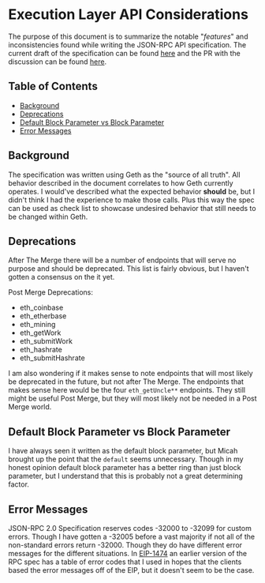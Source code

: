 # Execution Layer API Considerations
The purpose of this document is to summarize the notable "*features*" and inconsistencies found while writing the JSON-RPC API specification. The current draft of the specification can be found [here](https://github.com/DockBoss/execution-apis/blob/main/specs/executionAPISpec.md) and the PR with the discussion can be found [here](https://github.com/ethereum/execution-apis/pull/149).

## Table of Contents
  - [Background](#background)
  - [Deprecations](#deprecations)
  - [Default Block Parameter vs Block Parameter](#default-block-parameter-vs-block-parameter)
  - [Error Messages](#error-messages)
## Background
The specification was written using Geth as the "source of all truth". All behavior described in the document correlates to how Geth currently operates. I would've described what the expected behavior **should** be, but I didn't think I had the experience to make those calls. Plus this way the spec can be used as check list to showcase undesired behavior that still needs to be changed within Geth.
## Deprecations
After The Merge there will be a number of endpoints that will serve no purpose and should be deprecated. This list is fairly obvious, but I haven't gotten a consensus on the it yet.

Post Merge Deprecations:
- eth_coinbase
- eth_etherbase
- eth_mining
- eth_getWork
- eth_submitWork
- eth_hashrate
- eth_submitHashrate

I am also wondering if it makes sense to note endpoints that will most likely be deprecated in the future, but not after The Merge. The endpoints that makes sense here would be the four `eth_getUncle**` endpoints. They still might be useful Post Merge, but they will most likely not be needed in a Post Merge world.
## Default Block Parameter vs Block Parameter
I have always seen it written as the default block parameter, but Micah brought up the point that the `default` seems unnecessary. Though in my honest opinion default block parameter has a better ring than just block parameter, but I understand that this is probably not a great determining factor.
## Error Messages
JSON-RPC 2.0 Specification reserves codes -32000 to -32099 for custom errors. Though I have gotten a -32005 before a vast majority if not all of the non-standard errors return -32000. Though they do have different error messages for the  different situations. In [EIP-1474](https://eips.ethereum.org/EIPS/eip-1474) an earlier version of the RPC spec has a table of error codes that I used in hopes that the clients based the error messages off of the EIP, but it doesn't seem to be the case.